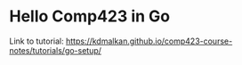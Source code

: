 # Hello Comp423 in Go

Link to tutorial:  https://kdmalkan.github.io/comp423-course-notes/tutorials/go-setup/